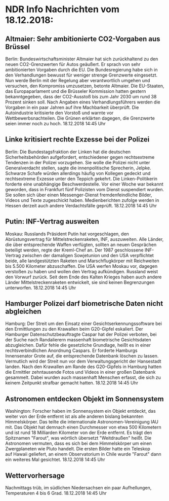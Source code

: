 # NDR Info Nachrichten vom 18.12.2018:


## Altmaier: Sehr ambitionierte CO2-Vorgaben aus Brüssel
Berlin: Bundeswirtschaftsminister Altmaier hat sich zurückhaltend zu den neuen CO2-Grenzwerten für Autos geäußert. Er sprach von sehr ambitionierten Vorgaben durch die EU. Die Bundesregierung habe sich in den Verhandlungen bewusst für weniger strenge Grenzwerte eingesetzt. Nun werde Berlin mit der Regelung aber verantwortlich umgehen und versuchen, den Kompromiss umzusetzen, betonte Altmaier. Die EU-Staaten, das Europaparlament und die Brüsseler Kommission hatten gestern bekanntgegeben, dass der CO2-Ausstoß bis zum Jahr 2030 um rund 38 Prozent sinken soll. Nach Angaben eines Verhandlungsführers werden die Vorgaben in ein paar Jahren auf ihre Machbarkeit überprüft. Die Autoindustrie kritisierte den Vorstoß und warnte vor Wettbewerbsnachteilen. Die Grünen erklärten dagegen, die Grenzwerte seien immer noch zu hoch. 18.12.2018 14:45 Uhr 

## Linke kritisiert rechte Exzesse bei der Polizei
Berlin: Die Bundestagsfraktion der Linken hat die deutschen Sicherheitsbehörden aufgefordert, entschiedener gegen rechtsextreme Tendenzen in der Polizei vorzugehen. Sie wolle die Polizei nicht unter Generalverdacht stellen, sagte die innenpolitische Sprecherin, Jelpke. Schwarze Schafe würden allerdings häufig von Kollegen gedeckt und rechtsextreme Exzesse unter den Teppich gekehrt. Die Linken-Politikerin forderte eine unabhängige Beschwerdestelle. Vor einer Woche war bekannt geworden, dass in Frankfurt fünf Polizisten vom Dienst suspendiert wurden. Sie sollen sich über einen Messenger-Dienst fremdenfeindliche Bilder, Videos und Texte zugeschickt haben. Medienberichten zufolge werden in Hessen derzeit auch andere Verdachtsfälle geprüft. 18.12.2018 14:45 Uhr 

## Putin: INF-Vertrag ausweiten
Moskau:	Russlands Präsident Putin hat vorgeschlagen, den Abrüstungsvertrag für Mittelstreckenraketen, INF, auszuweiten. Alle Länder, die über entsprechende Waffen verfügten, sollten an neuen Gesprächen beteiligt werden, regte der Kreml-Chef an. Der 1987 geschlossene INF-Vertrag zwischen der damaligen Sowjetunion und den USA verpflichtet beide, alle landgestützten Raketen und Marschflugkörper mit Reichweiten bis 5.500 Kilometer abzuschaffen. Die USA werfen Moskau vor, dagegen verstoßen zu haben und wollen den Vertrag aufkündigen. Russland weist den Vorwurf zurück. Seit dem Ende des Kalten Krieges haben auch andere Länder Mittelstreckenraketen entwickelt, sie sind keinen Begrenzungen unterworfen. 18.12.2018 14:45 Uhr 

## Hamburger Polizei darf biometrische Daten nicht abgleichen
Hamburg: Der Streit um den Einsatz einer Gesichtserkennungssoftware bei den Ermittlungen zu den Krawallen beim G20-Gipfel eskaliert. Der Hamburger Datenschutzbeauftragte Caspar hat der Polizei verboten, bei der Suche nach Randalierern massenhaft biometrische Gesichtsdaten abzugleichen. Dafür fehle die gesetzliche Grundlage, heißt es in einer rechtsverbindlichen Anordnung Caspars. Er forderte Hamburgs Innensenator Grote auf, die entsprechende Datenbank löschen zu lassen. Vermutlich wird der Streit nun vor dem Verwaltungsgericht der Hansestadt landen. Nach den Krawallen am Rande des G20-Gipfels in Hamburg hatten die Ermittler zehntausende Fotos und Videos in einer großen Datenbank gesammelt. Dabei wurden auch massenhaft Menschen erfasst, die sich zu keinem Zeitpunkt strafbar gemacht hatten. 18.12.2018 14:45 Uhr 

## Astronomen entdecken Objekt im Sonnensystem
Washington: Forscher haben im Sonnensystem ein Objekt entdeckt, das weiter von der Erde entfernt ist als alle anderen bislang bekannten Himmelskörper. Das teilte die internationale Astronomen-Vereinigung IAU mit. Das Objekt hat demnach einen Durchmesser von etwa 500 Kilometern und ist rund 18 Milliarden Kilometer von der Erde entfernt. Es trägt den Spitznamen "Farout", was wörtlich übersetzt "Weitdraußen" heißt. Die Astronomen vermuten, dass es sich bei dem Himmelskörper um einen Zwergplaneten wie Pluto handelt. Die ersten Bilder hatte ein Teleskop auf Hawaii geliefert, an einem Observatorium in Chile wurde "Farout" dann ein weiteres Mal gesichtet. 18.12.2018 14:45 Uhr 

## Wettervorhersage
Nachmittags trüb, im südlichen Niedersachsen ein paar Aufhellungen, Temperaturen 4 bis 6 Grad. 18.12.2018 14:45 Uhr 
